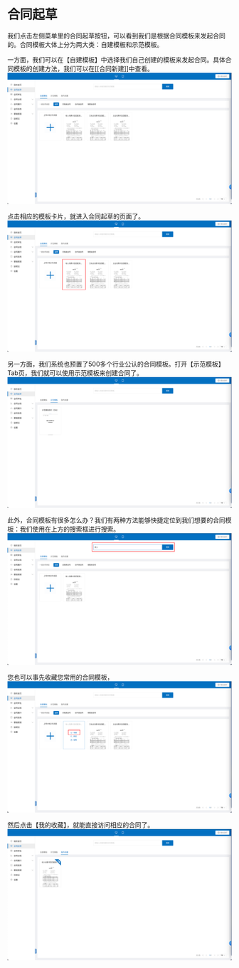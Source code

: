 # 合同起草

我们点击左侧菜单里的合同起草按钮，可以看到我们是根据合同模板来发起合同的。合同模板大体上分为两大类：自建模板和示范模板。

一方面，我们可以在【自建模板】中选择我们自己创建的模板来发起合同。具体合同模板的创建方法，我们可以在[[合同新建]]中查看。
![](src/20240227173708.png)

点击相应的模板卡片，就进入合同起草的页面了。
![](src/20240227180736.png)


另一方面，我们系统也预置了500多个行业公认的合同模板。打开【示范模板】Tab页，我们就可以使用示范模板来创建合同了。
![](src/20240227174140.png)

此外，合同模板有很多怎么办？我们有两种方法能够快捷定位到我们想要的合同模板：我们使用在上方的搜索框进行搜索。
![](src/20240227174639.png)

您也可以事先收藏您常用的合同模板，
![](src/20240227180342.png)

然后点击【我的收藏】，就能直接访问相应的合同了。
![](src/20240227180558.png)